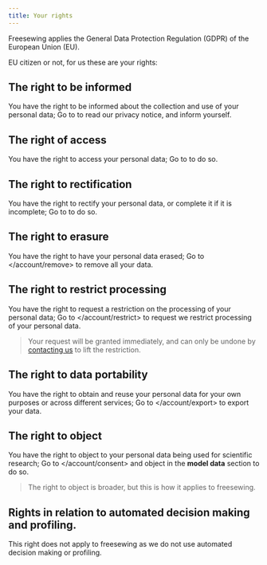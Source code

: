 ```yaml
---
title: Your rights
---
```


Freesewing applies the General Data Protection Regulation (GDPR) of the European Union (EU).

EU citizen or not, for us these are your rights:

## The right to be informed

You have the right to be informed about the collection and use of your personal data; Go to </privacy> to read our privacy notice, and inform yourself.

## The right of access

You have the right to access your personal data; Go to </account> to do so.

## The right to rectification

You have the right to rectify your personal data, or complete it if it is incomplete; Go to </account> to do so.

## The right to erasure

You have the right to have your personal data erased; Go to </account/remove> to remove all your data.

## The right to restrict processing

You have the right to request a restriction on the processing of your personal data; Go to </account/restrict> to request we restrict processing of your personal data.

> Your request will be granted immediately, and can only be undone by [contacting us](/contact) to lift the restriction.

## The right to data portability

You have the right to obtain and reuse your personal data for your own purposes or across different services; Go to </account/export> to export your data.

## The right to object

You have the right to object to your personal data being used for scientific research; Go to </account/consent> and object in the **model data** section to do so.

> The right to object is broader, but this is how it applies to freesewing.

## Rights in relation to automated decision making and profiling.

This right does not apply to freesewing as we do not use automated decision making or profiling.